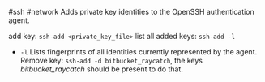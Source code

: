 #ssh #network 
Adds private key identities to the OpenSSH authentication agent.

add key: `ssh-add <private_key_file>`
list all added keys: `ssh-add -l`
 - `-l`   Lists fingerprints of all identities currently represented by the agent.
 Remove key: `ssh-add -d bitbucket_raycatch`, the keys *bitbucket_raycatch* should be present to do that. 
 